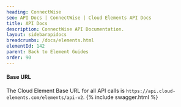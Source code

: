 ```yaml
---
heading: ConnectWise
seo: API Docs | ConnectWise | Cloud Elements API Docs
title: API Docs
description: ConnectWise API Documentation.
layout: sidebarapidocs
breadcrumbs: /docs/elements.html
elementId: 142
parent: Back to Element Guides
order: 90
---
```


#### Base URL

The Cloud Element Base URL for all API calls is `https://api.cloud-elements.com/elements/api-v2`.
{% include swagger.html %}
